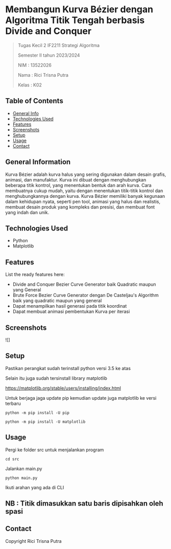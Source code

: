 # Membangun Kurva Bézier dengan Algoritma Titik Tengah berbasis Divide and Conquer
> Tugas Kecil 2 IF2211 Strategi Algoritma
> 
> Semester II tahun 2023/2024
> 
> NIM : 13522026
> 
> Nama : Rici Trisna Putra
> 
> Kelas : K02
> 

## Table of Contents
* [General Info](#general-information)
* [Technologies Used](#technologies-used)
* [Features](#features)
* [Screenshots](#screenshots)
* [Setup](#setup)
* [Usage](#usage)
* [Contact](#contact)


## General Information

Kurva Bézier adalah kurva halus yang sering digunakan dalam desain grafis, animasi, dan manufaktur. Kurva ini dibuat dengan menghubungkan beberapa titik kontrol, yang menentukan bentuk dan arah kurva. Cara membuatnya cukup mudah, yaitu dengan menentukan titik-titik kontrol dan menghubungkannya dengan kurva. Kurva Bézier memiliki banyak kegunaan dalam kehidupan nyata, seperti pen tool, animasi yang halus dan realistis, membuat desain produk yang kompleks dan presisi, dan membuat font yang indah dan unik.


## Technologies Used
- Python
- Matplotlib


## Features
List the ready features here:
- Divide and Conquer Bezier Curve Generator baik Quadratic maupun yang General
- Brute Force Bezier Curve Generator dengan De Casteljau's Algorithm baik yang quadratic maupun yang general
- Dapat menampilkan hasil generasi pada titik koordinat
- Dapat membuat animasi pembentukan Kurva per iterasi

## Screenshots
![]


## Setup

Pastikan perangkat sudah terinstall python versi 3.5 ke atas

Selain itu juga sudah tersinstall library matplotlib

https://matplotlib.org/stable/users/installing/index.html

Untuk berjaga jaga update pip kemudian update juga matplotlib ke versi terbaru

`python -m pip install -U pip`

`python -m pip install -U matplotlib`


## Usage

Pergi ke folder src untuk menjalankan program

`cd src`

Jalankan main.py

`python main.py`

Ikuti arahan yang ada di CLI

## NB : Titik dimasukkan satu baris dipisahkan oleh spasi

## Contact
Copyright Rici Trisna Putra
